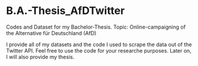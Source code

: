 # B.A.-Thesis_AfDTwitter
Codes and Dataset for my Bachelor-Thesis. Topic: Online-campaigning of the Alternative für Deutschland (AfD)

I provide all of my datasets and the code I used to scrape the data out of the Twitter API. Feel free to use the code for your researche purposes. Later on, I will also provide my thesis.
